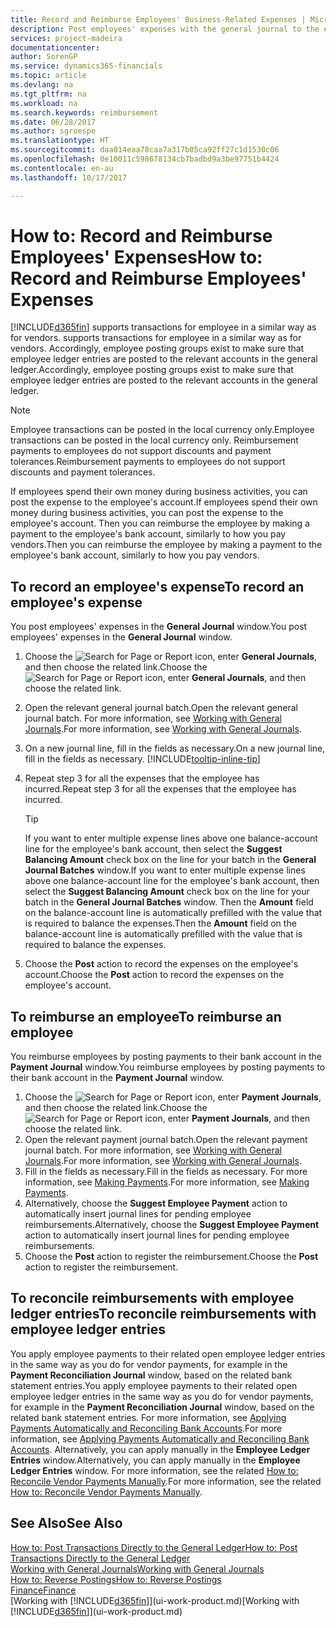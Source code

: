 ```yaml
---
title: Record and Reimburse Employees' Business-Related Expenses | Microsoft Docs
description: Post employees' expenses with the general journal to the employee's account and later post a payment to the employee's bank account to reimburse for the business-related expense.
services: project-madeira
documentationcenter: 
author: SorenGP
ms.service: dynamics365-financials
ms.topic: article
ms.devlang: na
ms.tgt_pltfrm: na
ms.workload: na
ms.search.keywords: reimbursement
ms.date: 06/28/2017
ms.author: sgroespe
ms.translationtype: HT
ms.sourcegitcommit: daa014eaa78caa7a317b05ca92ff27c1d1530c06
ms.openlocfilehash: 0e10011c598678134cb7badbd9a3be97751b4424
ms.contentlocale: en-au
ms.lasthandoff: 10/17/2017

---
```

# <a name="how-to-record-and-reimburse-employees-expenses"></a><span data-ttu-id="19371-103">How to: Record and Reimburse Employees' Expenses</span><span class="sxs-lookup"><span data-stu-id="19371-103">How to: Record and Reimburse Employees' Expenses</span></span>
[!INCLUDE[d365fin](includes/d365fin_md.md)]<span data-ttu-id="19371-104"> supports transactions for employee in a similar way as for vendors.</span><span class="sxs-lookup"><span data-stu-id="19371-104"> supports transactions for employee in a similar way as for vendors.</span></span> <span data-ttu-id="19371-105">Accordingly, employee posting groups exist to make sure that employee ledger entries are posted to the relevant accounts in the general ledger.</span><span class="sxs-lookup"><span data-stu-id="19371-105">Accordingly, employee posting groups exist to make sure that employee ledger entries are posted to the relevant accounts in the general ledger.</span></span>

> [!NOTE]  
> <span data-ttu-id="19371-106">Employee transactions can be posted in the local currency only.</span><span class="sxs-lookup"><span data-stu-id="19371-106">Employee transactions can be posted in the local currency only.</span></span> <span data-ttu-id="19371-107">Reimbursement payments to employees do not support discounts and payment tolerances.</span><span class="sxs-lookup"><span data-stu-id="19371-107">Reimbursement payments to employees do not support discounts and payment tolerances.</span></span>

<span data-ttu-id="19371-108">If employees spend their own money during business activities, you can post the expense to the employee's account.</span><span class="sxs-lookup"><span data-stu-id="19371-108">If employees spend their own money during business activities, you can post the expense to the employee's account.</span></span> <span data-ttu-id="19371-109">Then you can reimburse the employee by making a payment to the employee's bank account, similarly to how you pay vendors.</span><span class="sxs-lookup"><span data-stu-id="19371-109">Then you can reimburse the employee by making a payment to the employee's bank account, similarly to how you pay vendors.</span></span>

## <a name="to-record-an-employees-expense"></a><span data-ttu-id="19371-110">To record an employee's expense</span><span class="sxs-lookup"><span data-stu-id="19371-110">To record an employee's expense</span></span>
<span data-ttu-id="19371-111">You post employees' expenses in the **General Journal** window.</span><span class="sxs-lookup"><span data-stu-id="19371-111">You post employees' expenses in the **General Journal** window.</span></span>
1. <span data-ttu-id="19371-112">Choose the ![Search for Page or Report](media/ui-search/search_small.png "Search for Page or Report icon") icon, enter **General Journals**, and then choose the related link.</span><span class="sxs-lookup"><span data-stu-id="19371-112">Choose the ![Search for Page or Report](media/ui-search/search_small.png "Search for Page or Report icon") icon, enter **General Journals**, and then choose the related link.</span></span>
2. <span data-ttu-id="19371-113">Open the relevant general journal batch.</span><span class="sxs-lookup"><span data-stu-id="19371-113">Open the relevant general journal batch.</span></span> <span data-ttu-id="19371-114">For more information, see [Working with General Journals](ui-work-general-journals.md).</span><span class="sxs-lookup"><span data-stu-id="19371-114">For more information, see [Working with General Journals](ui-work-general-journals.md).</span></span>
3. <span data-ttu-id="19371-115">On a new journal line, fill in the fields as necessary.</span><span class="sxs-lookup"><span data-stu-id="19371-115">On a new journal line, fill in the fields as necessary.</span></span> [!INCLUDE[tooltip-inline-tip](includes/tooltip-inline-tip_md.md)]    
4. <span data-ttu-id="19371-116">Repeat step 3 for all the expenses that the employee has incurred.</span><span class="sxs-lookup"><span data-stu-id="19371-116">Repeat step 3 for all the expenses that the employee has incurred.</span></span>

    > [!TIP]  
    > <span data-ttu-id="19371-117">If you want to enter multiple expense lines above one balance-account line for the employee's bank account, then select the **Suggest Balancing Amount** check box on the line for your batch in the **General Journal Batches** window.</span><span class="sxs-lookup"><span data-stu-id="19371-117">If you want to enter multiple expense lines above one balance-account line for the employee's bank account, then select the **Suggest Balancing Amount** check box on the line for your batch in the **General Journal Batches** window.</span></span> <span data-ttu-id="19371-118">Then the **Amount** field on the balance-account line is automatically prefilled with the value that is required to balance the expenses.</span><span class="sxs-lookup"><span data-stu-id="19371-118">Then the **Amount** field on the balance-account line is automatically prefilled with the value that is required to balance the expenses.</span></span>
5. <span data-ttu-id="19371-119">Choose the **Post** action to record the expenses on the employee's account.</span><span class="sxs-lookup"><span data-stu-id="19371-119">Choose the **Post** action to record the expenses on the employee's account.</span></span>

## <a name="to-reimburse-an-employee"></a><span data-ttu-id="19371-120">To reimburse an employee</span><span class="sxs-lookup"><span data-stu-id="19371-120">To reimburse an employee</span></span>
<span data-ttu-id="19371-121">You reimburse employees by posting payments to their bank account in the **Payment Journal** window.</span><span class="sxs-lookup"><span data-stu-id="19371-121">You reimburse employees by posting payments to their bank account in the **Payment Journal** window.</span></span>
1. <span data-ttu-id="19371-122">Choose the ![Search for Page or Report](media/ui-search/search_small.png "Search for Page or Report icon") icon, enter **Payment Journals**, and then choose the related link.</span><span class="sxs-lookup"><span data-stu-id="19371-122">Choose the ![Search for Page or Report](media/ui-search/search_small.png "Search for Page or Report icon") icon, enter **Payment Journals**, and then choose the related link.</span></span>
2. <span data-ttu-id="19371-123">Open the relevant payment journal batch.</span><span class="sxs-lookup"><span data-stu-id="19371-123">Open the relevant payment journal batch.</span></span> <span data-ttu-id="19371-124">For more information, see [Working with General Journals](ui-work-general-journals.md).</span><span class="sxs-lookup"><span data-stu-id="19371-124">For more information, see [Working with General Journals](ui-work-general-journals.md).</span></span>
3. <span data-ttu-id="19371-125">Fill in the fields as necessary.</span><span class="sxs-lookup"><span data-stu-id="19371-125">Fill in the fields as necessary.</span></span> <span data-ttu-id="19371-126">For more information, see [Making Payments](payables-make-payments.md).</span><span class="sxs-lookup"><span data-stu-id="19371-126">For more information, see [Making Payments](payables-make-payments.md).</span></span>
4. <span data-ttu-id="19371-127">Alternatively, choose the **Suggest Employee Payment** action to automatically insert journal lines for pending employee reimbursements.</span><span class="sxs-lookup"><span data-stu-id="19371-127">Alternatively, choose the **Suggest Employee Payment** action to automatically insert journal lines for pending employee reimbursements.</span></span>
5. <span data-ttu-id="19371-128">Choose the **Post** action to register the reimbursement.</span><span class="sxs-lookup"><span data-stu-id="19371-128">Choose the **Post** action to register the reimbursement.</span></span>  

## <a name="to-reconcile-reimbursements-with-employee-ledger-entries"></a><span data-ttu-id="19371-129">To reconcile reimbursements with employee ledger entries</span><span class="sxs-lookup"><span data-stu-id="19371-129">To reconcile reimbursements with employee ledger entries</span></span>
<span data-ttu-id="19371-130">You apply employee payments to their related open employee ledger entries in the same way as you do for vendor payments, for example in the **Payment Reconciliation Journal** window, based on the related bank statement entries.</span><span class="sxs-lookup"><span data-stu-id="19371-130">You apply employee payments to their related open employee ledger entries in the same way as you do for vendor payments, for example in the **Payment Reconciliation Journal** window, based on the related bank statement entries.</span></span> <span data-ttu-id="19371-131">For more information, see [Applying Payments Automatically and Reconciling Bank Accounts](receivables-apply-payments-auto-reconcile-bank-accounts.md).</span><span class="sxs-lookup"><span data-stu-id="19371-131">For more information, see [Applying Payments Automatically and Reconciling Bank Accounts](receivables-apply-payments-auto-reconcile-bank-accounts.md).</span></span> <span data-ttu-id="19371-132">Alternatively, you can apply manually in the **Employee Ledger Entries** window.</span><span class="sxs-lookup"><span data-stu-id="19371-132">Alternatively, you can apply manually in the **Employee Ledger Entries** window.</span></span> <span data-ttu-id="19371-133">For more information, see the related [How to: Reconcile Vendor Payments Manually](payables-how-apply-purchase-transactions-manually.md).</span><span class="sxs-lookup"><span data-stu-id="19371-133">For more information, see the related [How to: Reconcile Vendor Payments Manually](payables-how-apply-purchase-transactions-manually.md).</span></span>  

## <a name="see-also"></a><span data-ttu-id="19371-134">See Also</span><span class="sxs-lookup"><span data-stu-id="19371-134">See Also</span></span>
[<span data-ttu-id="19371-135">How to: Post Transactions Directly to the General Ledger</span><span class="sxs-lookup"><span data-stu-id="19371-135">How to: Post Transactions Directly to the General Ledger</span></span>](finance-how-post-transactions-directly.md)  
[<span data-ttu-id="19371-136">Working with General Journals</span><span class="sxs-lookup"><span data-stu-id="19371-136">Working with General Journals</span></span>](ui-work-general-journals.md)  
[<span data-ttu-id="19371-137">How to: Reverse Postings</span><span class="sxs-lookup"><span data-stu-id="19371-137">How to: Reverse Postings</span></span>](finance-how-reverse-journal-posting.md)  
[<span data-ttu-id="19371-138">Finance</span><span class="sxs-lookup"><span data-stu-id="19371-138">Finance</span></span>](finance.md)  
<span data-ttu-id="19371-139">[Working with [!INCLUDE[d365fin](includes/d365fin_md.md)]](ui-work-product.md)</span><span class="sxs-lookup"><span data-stu-id="19371-139">[Working with [!INCLUDE[d365fin](includes/d365fin_md.md)]](ui-work-product.md)</span></span>  

